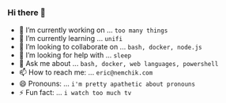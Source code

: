 # <!-- # -->

## <!-- ## -->

### Hi there 👋

<!--
**nemchik/nemchik** is a ✨ _special_ ✨ repository because its `README.md` (this file) appears on your GitHub profile.

Here are some ideas to get you started:

- 🔭 I’m currently working on ...
- 🌱 I’m currently learning ...
- 👯 I’m looking to collaborate on ...
- 🤔 I’m looking for help with ...
- 💬 Ask me about ...
- 📫 How to reach me: ...
- 😄 Pronouns: ...
- ⚡ Fun fact: ...
-->

- 🔭 I’m currently working on ... `too many things`
- 🌱 I’m currently learning ... `unifi`
- 👯 I’m looking to collaborate on ... `bash, docker, node.js`
- 🤔 I’m looking for help with ... `sleep`
- 💬 Ask me about ... `bash, docker, web languages, powershell`
- 📫 How to reach me: ... `eric@nemchik.com`
- 😄 Pronouns: ... `i'm pretty apathetic about pronouns`
- ⚡ Fun fact: ... `i watch too much tv`
